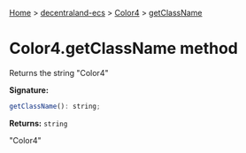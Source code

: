 [Home](./index) &gt; [decentraland-ecs](./decentraland-ecs.md) &gt; [Color4](./decentraland-ecs.color4.md) &gt; [getClassName](./decentraland-ecs.color4.getclassname.md)

# Color4.getClassName method

Returns the string "Color4"

**Signature:**
```javascript
getClassName(): string;
```
**Returns:** `string`

"Color4"
